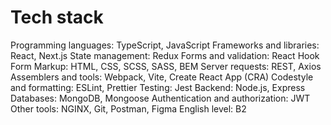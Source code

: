 # Tech stack
Programming languages: TypeScript, JavaScript
Frameworks and libraries: React, Next.js
State management: Redux
Forms and validation: React Hook Form
Markup: HTML, CSS, SCSS, SASS, BEM
Server requests: REST, Axios
Assemblers and tools: Webpack, Vite, Create React App (CRA)
Codestyle and formatting: ESLint, Prettier
Testing: Jest
Backend: Node.js, Express
Databases: MongoDB, Mongoose
Authentication and authorization: JWT
Other tools: NGINX, Git, Postman, Figma
English level: B2
